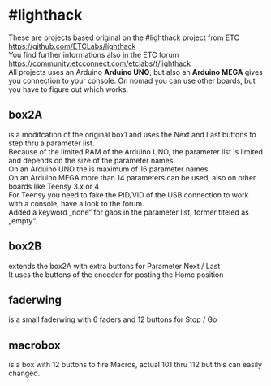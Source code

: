 # #lighthack

These are projects based original on the #lighthack project from ETC https://github.com/ETCLabs/lighthack<br>
You find further informations also in the ETC forum https://community.etcconnect.com/etclabs/f/lighthack<br>
All projects uses an Arduino **Arduino UNO**, but also an **Arduino MEGA** gives you connection to your console. On nomad you can use other boards, but you have to figure out which works.

## box2A
is a modifcation of the original box1 and uses the Next and Last buttons to step thru a parameter list.<br>
Because of the limited RAM of the Arduino UNO, the parameter list
is limited and depends on the size of the parameter names.<br>
On an Arduino UNO the is maximum of 16 parameter names.<br>
On an Arduino MEGA more than 14 parameters can be used, also
on other boards like Teensy 3.x or 4<br>
For Teensy you need to fake the PID/VID of the USB connection to
work with a console, have a look to the forum.<br>
Added a keyword „none“ for gaps in the parameter list, former titeled as „empty“.

## box2B
extends the box2A with extra buttons for Parameter Next / Last<br>
It uses the buttons of the encoder for posting the Home position

## faderwing
is a small faderwing with 6 faders and 12 buttons for Stop / Go

## macrobox
is a box with 12 buttons to fire Macros, actual 101 thru 112 but this can easily changed.




